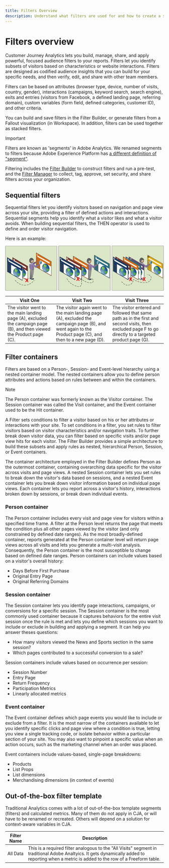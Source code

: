 ```yaml
---
title: Filters Overview
description: Understand what filters are used for and how to create a simple filter.
---
```


# Filters overview

Customer Journey Analytics lets you build, manage, share, and apply powerful, focused audience filters to your reports. Filters let you identify subsets of visitors based on characteristics or website interactions. Filters are designed as codified audience insights that you can build for your specific needs, and then verify, edit, and share with other team members.

Filters can be based on attributes (browser type, device, number of visits, country, gender), interactions (campaigns, keyword search, search engine), exits and entries (visitors from Facebook, a defined landing page, referring domain), custom variables (form field, defined categories, customer ID), and other criteria.

You can build and save filters in the Filter Builder, or generate filters from a Fallout visualization (in Workspace). In addition, filters can be used together as stacked filters. 

>[!IMPORTANT]
>Filters are known as 'segments' in Adobe Analytics. We renamed segments to filters because Adobe Experience Platform has [a different definition of "segment"](https://docs.adobe.com/content/help/en/experience-platform/segmentation/home.html).

Filtering includes the [Filter Builder](/help/components/filters/create-filters.md) to construct filters and run a pre-test, and the [Filter Manager](/help/components/filters/manage-filters.md) to collect, tag, approve, set security, and share filters across your organization.

## Sequential filters

Sequential filters let you identify visitors based on navigation and page view across your site, providing a filter of defined actions and interactions. Sequential segments help you identify what a visitor likes and what a visitor avoids. When building sequential filters, the THEN operator is used to define and order visitor navigation.

Here is an example:

![](assets/sequential_fil.png)

| Visit One | Visit Two | Visit Three |
| --- | --- | --- |
| The visitor went to the main landing page (A), excluded the campaign page (B), and then viewed the Product page (C).|The visitor again went to the main landing page (A), excluded the campaign page (B), and went again to the Product page (C), and then to a new page (D). | The visitor entered and followed that same path as in the first and second visits, then excluded page F to go directly to a targeted product page (G). |

## Filter containers

Filters are based on a Person-, Session- and Event-level hierarchy using a nested container model. The nested containers allow you to define person attributes and actions based on rules between and within the containers. 

>[!NOTE]
>The Person container was formerly known as the Visitor container. The Session container was called the Visit container, and the Event container used to be the Hit container.

A Filter sets conditions to filter a visitor based on his or her attributes or interactions with your site. To set conditions in a filter, you set rules to filter visitors based on visitor characteristics and/or navigation traits. To further break down visitor data, you can filter based on specific visits and/or page view hits for each visitor. The Filter Builder provides a simple architecture to build these subsets and apply rules as nested, hierarchical Person, Session, or Event containers.

The container architecture employed in the Filter Builder defines Person as the outermost container, containing overarching data specific for the visitor across visits and page views. A nested Session container lets you set rules to break down the visitor's data based on sessions, and a nested Event container lets you break down visitor information based on individual page views. Each container lets you report across a visitor's history, interactions broken down by sessions, or break down individual events. 

### Person container

The Person container includes every visit and page view for visitors within a specified time frame. A filter at the Person level returns the page that meets the condition plus all other pages viewed by the visitor (and only constrained by defined date ranges). As the most broadly-defined container, reports generated at the Person container level will return page views across all visits and lets you generate a multi-visit analysis. Consequently, the Person container is the most susceptible to change based on defined date ranges.
Person containers can include values based on a visitor's overall history:

* Days Before First Purchase
* Original Entry Page
* Original Referring Domains 

### Session container

The Session container lets you identify page interactions, campaigns, or conversions for a specific session. The Session container is the most commonly used container because it captures behaviors for the entire visit session once the rule is met and lets you define which sessions you want to include or exclude in building and applying a segment. It can help you answer theses questions:

* How many visitors viewed the News and Sports section in the same session? 
* Which pages contributed to a successful conversion to a sale?

Session containers include values based on occurrence per session:

* Session Number
* Entry Page
* Return Frequency
* Participation Metrics
* Linearly allocated metrics 

### Event container

The Event container defines which page events you would like to include or exclude from a filter. It is the most narrow of the containers available to let you identify specific clicks and page view where a condition is true, letting you view a single tracking code, or isolate behavior within a particular section of your site. You may also want to pinpoint a specific value when an action occurs, such as the marketing channel when an order was placed.

Event containers include values-based, single-page breakdowns:

* Products
* List Props
* List dimensions
* Merchandising dimensions (in context of events) 

## Out-of-the-box filter template

Traditional Analytics comes with a lot of out-of-the-box template segments (filters) and calculated metrics. Many of them do not apply in CJA, or will have to be renamed or recreated. Others will depend on a solution for context-aware variables in CJA.

| Filter Name | Description |
| --- | --- |
| All Data |This is a required filter analogous to the "All Visits" segment in traditional Adobe Analtyics. It gets dynamically added to reporting when a metric is added to the row of a Freeform table. |